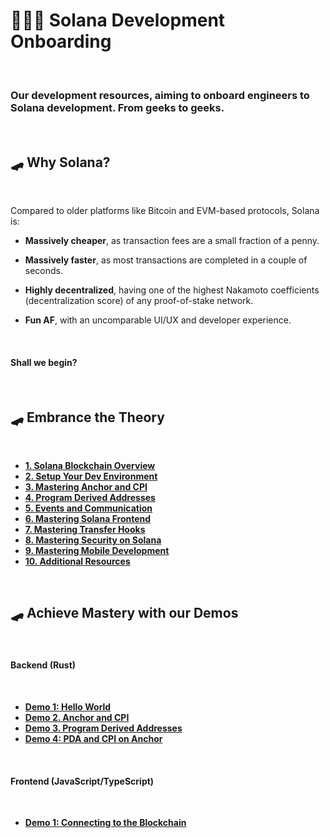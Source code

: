 # 👩🏽‍💻 Solana Development Onboarding

<br>

### Our development resources, aiming to onboard engineers to Solana development. From geeks to geeks.

<br>

## 🛹 Why Solana?

<br>

Compared to older platforms like Bitcoin and EVM-based protocols, Solana is:

- **Massively cheaper**, as transaction fees are a small fraction of a penny.

- **Massively faster**, as most transactions are completed in a couple of seconds.

- **Highly decentralized**, having one of the highest Nakamoto coefficients (decentralization score) of any proof-of-stake network.

- **Fun AF**, with an uncomparable UI/UX and developer experience.

<br>

#### Shall we begin?

<br>

## 🛹 Embrance the Theory

<br>

* **[1. Solana Blockchain Overview](chapters/01_intro.md)**
* **[2. Setup Your Dev Environment](chapters/02_dev_env.md)**
* **[3. Mastering Anchor and CPI](chapters/03_anchor.md)**
* **[4. Program Derived Addresses](chapters/04_pda.md)**
* **[5. Events and Communication](chapters/05_events.md)**
* **[6. Mastering Solana Frontend](chapters/06_frontend.md)**
* **[7. Mastering Transfer Hooks](chapters/07_transfer_hooks.md)**
* **[8. Mastering Security on Solana](chapters/08_security.md)**
* **[9. Mastering Mobile Development](chapters/09_mobile.md)**
* **[10. Additional Resources](chapters/10_additional_resources.md)**



<br>


## 🛹 Achieve Mastery with our Demos

<br>

#### Backend (Rust)

<br>

* **[Demo 1: Hello World](demos/backend/01_hello_world)**
* **[Demo 2. Anchor and CPI](demos/backend/02_anchor_cpi)**
* **[Demo 3. Program Derived Addresses](demos/backend/03_anchor_pda)**
* **[Demo 4: PDA and CPI on Anchor](demos/backend/04_pda_and_cpi)**


<br>

#### Frontend (JavaScript/TypeScript)

<br>

* **[Demo 1: Connecting to the Blockchain](demos/frontend/01_connecting_to_the_blockchain)**



